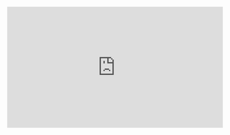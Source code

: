 <br>

<div style="padding:56.3% 0 0 0;position:relative;"><iframe src="https://player.vimeo.com/video/880568992?badge=0&amp;autopause=0&amp;player_id=0&amp;app_id=58479" frameborder="0" allow="autoplay; fullscreen; picture-in-picture; clipboard-write" style="position:absolute;top:0;left:0;width:100%;height:100%;" title="Showreel 2023 | Marichevsky"></iframe></div><script src="https://player.vimeo.com/api/player.js"></script>